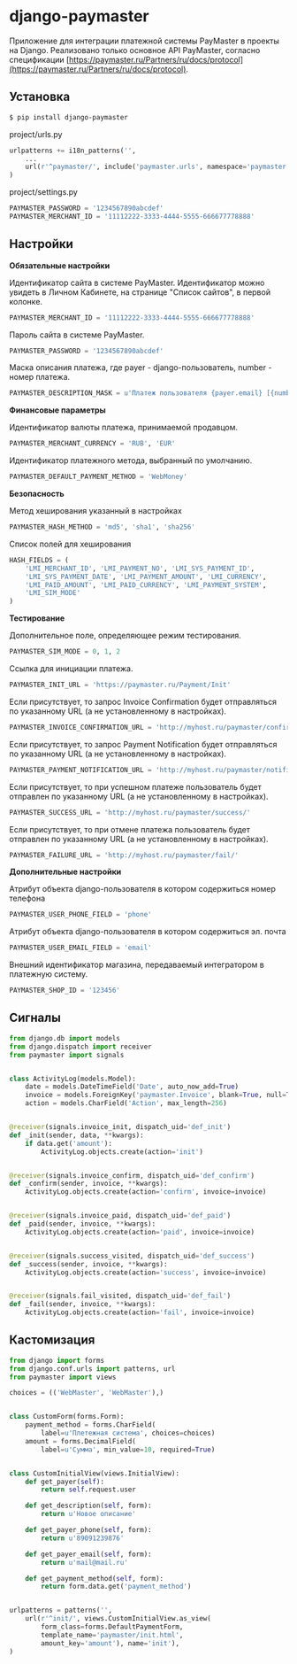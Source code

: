 django-paymaster
================

Приложение для интеграции платежной системы PayMaster в проекты на Django.
Реализовано только основное API PayMaster, согласно спецификации 
[https://paymaster.ru/Partners/ru/docs/protocol](https://paymaster.ru/Partners/ru/docs/protocol).

## Установка ##

```sh
$ pip install django-paymaster
```

project/urls.py

```python
urlpatterns += i18n_patterns('',
    ...
    url(r'^paymaster/', include('paymaster.urls', namespace='paymaster')),
)
```

project/settings.py

```python
PAYMASTER_PASSWORD = '1234567890abcdef'
PAYMASTER_MERCHANT_ID = '11112222-3333-4444-5555-666677778888'
```

## Настройки ##

**Обязательные настройки**

Идентификатор сайта в системе PayMaster. Идентификатор можно увидеть в Личном Кабинете, на странице "Список сайтов", в первой колонке.
```python
PAYMASTER_MERCHANT_ID = '11112222-3333-4444-5555-666677778888'
```

Пароль сайта в системе PayMaster.
```python
PAYMASTER_PASSWORD = '1234567890abcdef'
```

Маска описания платежа, где payer - django-пользователь, number - номер платежа.
```python
PAYMASTER_DESCRIPTION_MASK = u'Платеж пользователя {payer.email} [{number}]'
```


**Финансовые параметры**

Идентификатор валюты платежа, принимаемой продавцом.
```python
PAYMASTER_MERCHANT_CURRENCY = 'RUB', 'EUR'
```

Идентификатор платежного метода, выбранный по умолчанию.
```python
PAYMASTER_DEFAULT_PAYMENT_METHOD = 'WebMoney'
```


**Безопасность**

Метод хеширования указанный в настройках
```python
PAYMASTER_HASH_METHOD = 'md5', 'sha1', 'sha256'
```

Список полей для хеширования
```python
HASH_FIELDS = (
    'LMI_MERCHANT_ID', 'LMI_PAYMENT_NO', 'LMI_SYS_PAYMENT_ID',
    'LMI_SYS_PAYMENT_DATE', 'LMI_PAYMENT_AMOUNT', 'LMI_CURRENCY',
    'LMI_PAID_AMOUNT', 'LMI_PAID_CURRENCY', 'LMI_PAYMENT_SYSTEM',
    'LMI_SIM_MODE'
)
```


**Тестирование**

Дополнительное поле, определяющее режим тестирования.
```python
PAYMASTER_SIM_MODE = 0, 1, 2
```

Ссылка для инициации платежа.
```python
PAYMASTER_INIT_URL = 'https://paymaster.ru/Payment/Init'
```

Если присутствует, то запрос Invoice Confirmation будет отправляться по указанному URL (а не установленному в настройках).
```python
PAYMASTER_INVOICE_CONFIRMATION_URL = 'http://myhost.ru/paymaster/confirm/'
```

Если присутствует, то запрос Payment Notification будет отправляться по указанному URL (а не установленному в настройках).
```python
PAYMASTER_PAYMENT_NOTIFICATION_URL = 'http://myhost.ru/paymaster/notification/'
```

Если присутствует, то при успешном платеже пользователь будет отправлен по указанному URL (а не установленному в настройках).
```python
PAYMASTER_SUCCESS_URL = 'http://myhost.ru/paymaster/success/'
```

Если присутствует, то при отмене платежа пользователь будет отправлен по указанному URL (а не установленному в настройках).
```python
PAYMASTER_FAILURE_URL = 'http://myhost.ru/paymaster/fail/'
```


**Дополнительные настройки**

Атрибут объекта django-пользователя в котором содержиться номер телефона
```python
PAYMASTER_USER_PHONE_FIELD = 'phone'
```

Атрибут объекта django-пользователя в котором содержиться эл. почта
```python
PAYMASTER_USER_EMAIL_FIELD = 'email'
```

Внешний идентификатор магазина, передаваемый интегратором в платежную систему.
```python
PAYMASTER_SHOP_ID = '123456'
```

## Сигналы ##

```python
from django.db import models
from django.dispatch import receiver
from paymaster import signals


class ActivityLog(models.Model):
    date = models.DateTimeField('Date', auto_now_add=True)
    invoice = models.ForeignKey('paymaster.Invoice', blank=True, null=True)
    action = models.CharField('Action', max_length=256)


@receiver(signals.invoice_init, dispatch_uid='def_init')
def _init(sender, data, **kwargs):
    if data.get('amount'):
        ActivityLog.objects.create(action='init')


@receiver(signals.invoice_confirm, dispatch_uid='def_confirm')
def _confirm(sender, invoice, **kwargs):
    ActivityLog.objects.create(action='confirm', invoice=invoice)


@receiver(signals.invoice_paid, dispatch_uid='def_paid')
def _paid(sender, invoice, **kwargs):
    ActivityLog.objects.create(action='paid', invoice=invoice)


@receiver(signals.success_visited, dispatch_uid='def_success')
def _success(sender, invoice, **kwargs):
    ActivityLog.objects.create(action='success', invoice=invoice)


@receiver(signals.fail_visited, dispatch_uid='def_fail')
def _fail(sender, invoice, **kwargs):
    ActivityLog.objects.create(action='fail', invoice=invoice)
```


## Кастомизация ##

```python
from django import forms
from django.conf.urls import patterns, url
from paymaster import views

choices = (('WebMaster', 'WebMaster'),)


class CustomForm(forms.Form):
    payment_method = forms.CharField(
        label=u'Плетежная система', choices=choices)
    amount = forms.DecimalField(
        label=u'Сумма', min_value=10, required=True)


class CustomInitialView(views.InitialView):
    def get_payer(self):
        return self.request.user

    def get_description(self, form):
        return u'Новое описание'

    def get_payer_phone(self, form):
        return u'89091239876'

    def get_payer_email(self, form):
        return u'mail@mail.ru'

    def get_payment_method(self, form):
        return form.data.get('payment_method')


urlpatterns = patterns('',
    url(r'^init/', views.CustomInitialView.as_view(
        form_class=forms.DefaultPaymentForm,
        template_name='paymaster/init.html',
        amount_key='amount'), name='init'),
)
```

